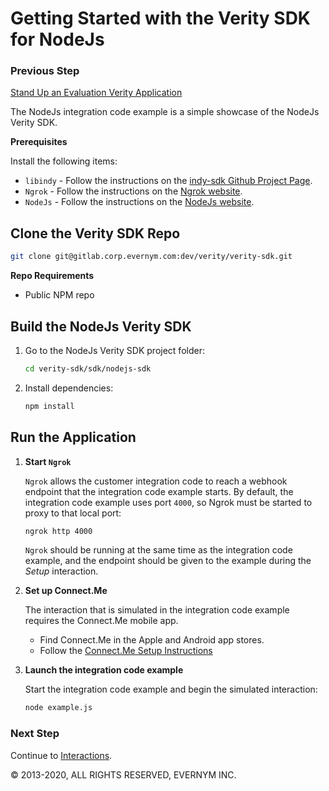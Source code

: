 # Getting Started with the Verity SDK for NodeJs

### Previous Step

[Stand Up an Evaluation Verity Application](../../../README.md#cloud)

The NodeJs integration code example is a simple showcase of the NodeJs Verity SDK.

**Prerequisites**

Install the following items:
* `libindy` - Follow the instructions on the [indy-sdk Github Project Page](https://github.com/hyperledger/indy-sdk#installing-the-sdk).
* `Ngrok` - Follow the instructions on the [Ngrok website](https://ngrok.com/download).
* `NodeJs` - Follow the instructions on the [NodeJs website](https://nodejs.org/en/).

## Clone the Verity SDK Repo
<!--This step is contingent on how the repo is delivered-->

```sh
git clone git@gitlab.corp.evernym.com:dev/verity/verity-sdk.git
```

**Repo Requirements**
<!--What do they need to do about this? Get access? Download it?-->
* Public NPM repo


## Build the NodeJs Verity SDK

1. Go to the NodeJs Verity SDK project folder:
  
   ```sh
   cd verity-sdk/sdk/nodejs-sdk
   ```

2. Install dependencies:

   ```sh
   npm install
   ```
   
## Run the Application

1. **Start `Ngrok`**

   `Ngrok` allows the customer integration code to reach a webhook endpoint that the integration code example starts. By default, the integration code example uses port `4000`, so Ngrok must be started to proxy to that local port:
   
   ```sh
   ngrok http 4000
   ```
   
   `Ngrok` should be running at the same time as the integration code example, and the endpoint should be given to the example during the *Setup* interaction.

1. **Set up Connect.Me**

   The interaction that is simulated in the integration code example requires the Connect.Me mobile app. 

   * Find Connect.Me in the Apple and Android app stores. 
   * Follow the [Connect.Me Setup Instructions](../ConnectMe.md)
   
1. **Launch the integration code example**
   
   Start the integration code example and begin the simulated interaction:
   
   ```sh
   node example.js
   ``` 
   
### Next Step

Continue to [Interactions](../Interactions.md).

 
© 2013-2020, ALL RIGHTS RESERVED, EVERNYM INC.